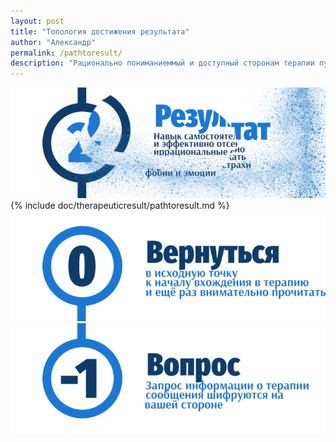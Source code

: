 ```yaml
---
layout: post
title: "Топология достижения результата"
author: "Александр"
permalink: /pathtoresult/
description: "Рационально пониманиеммый и доступный сторонам терапии путь достижения взаимно признаваемого результата"
---
```


<a href="/result/">![Следы от шагов на пути прохожения терапии](/_img/21.png)</a>
{% include doc/therapeuticresult/pathtoresult.md %}   
<a href="/result/">![Psychotherapy for Russian-speaking IT professionals](/_img/0.png)</a>  
<a href="https://bit.ly/3yhBEb4" target=_blank>![Вопросы ответы для пациента психотерапевта](/_img/-1.png)</a>
